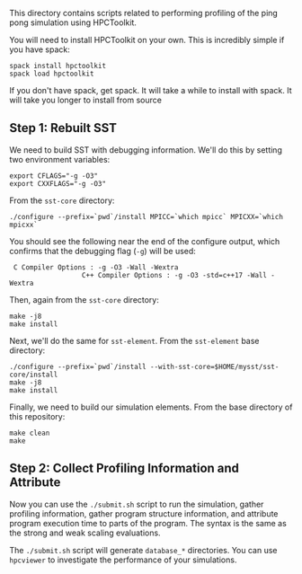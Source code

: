 This directory contains scripts related to performing profiling of the ping pong simulation using HPCToolkit.

You will need to install HPCToolkit on your own. This is incredibly simple if you have spack:
```
spack install hpctoolkit
spack load hpctoolkit
```

If you don't have spack, get spack. It will take a while to install with spack. It will take you longer to install from source

## Step 1: Rebuilt SST

We need to build SST with debugging information. We'll do this by setting two environment variables:
```
export CFLAGS="-g -O3"
export CXXFLAGS="-g -O3"
```

From the `sst-core` directory:
```
./configure --prefix=`pwd`/install MPICC=`which mpicc` MPICXX=`which mpicxx`
```
You should see the following near the end of the configure output, which confirms that the debugging flag (`-g`) will be used:
```
 C Compiler Options : -g -O3 -Wall -Wextra
                  C++ Compiler Options : -g -O3 -std=c++17 -Wall -Wextra
```

Then, again from the `sst-core` directory:
```
make -j8
make install
```

Next, we'll do the same for `sst-element`. From the `sst-element` base directory:
```
./configure --prefix=`pwd`/install --with-sst-core=$HOME/mysst/sst-core/install
make -j8
make install
```

Finally, we need to build our simulation elements. From the base directory of this repository:
```
make clean
make
```

## Step 2: Collect Profiling Information and Attribute

Now you can use the `./submit.sh` script to run the simulation, gather profiling information, gather program structure information, and attribute program execution time to parts of the program. The syntax is the same as the strong and weak scaling evaluations. 

The `./submit.sh` script will generate `database_*` directories. You can use `hpcviewer` to investigate the performance of your simulations.
